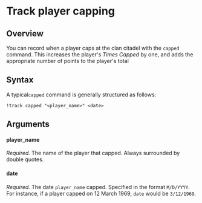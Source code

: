 # Track player capping

## Overview

You can record when a player caps at the clan citadel with the `capped` command. This increases the player's _Times Capped_ by one, and adds the appropriate number of points to the player's total

## Syntax

A typical`capped` command is generally structured as follows:

```text
!track capped "<player_name>" <date>
```

## Arguments

#### player\_name

_Required._ The name of the player that capped. Always surrounded by double quotes.

#### date

_Required._ The date `player_name` capped. Specified in the format `M/D/YYYY`. For instance, if a player capped on 12 March 1969, `date` would be `3/12/1969`.

